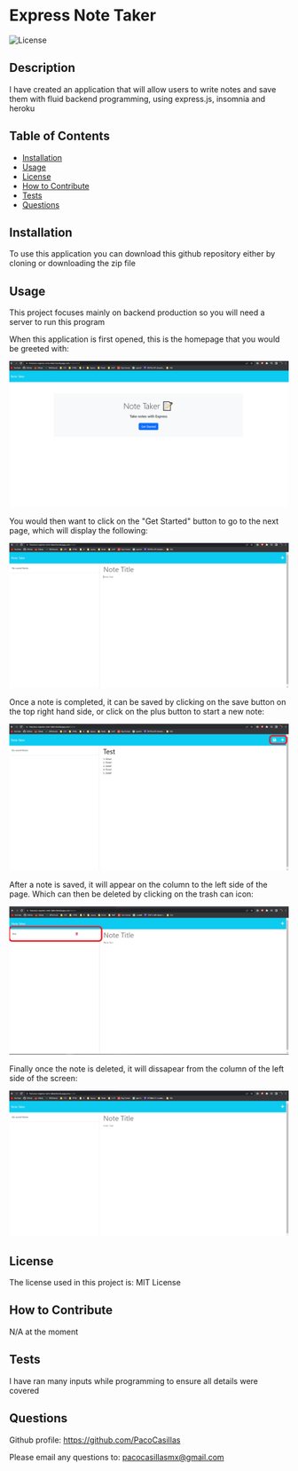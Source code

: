 # Express Note Taker

![License](https://img.shields.io/badge/license-MIT%20License-lightblue.svg)

## Description

I have created an application that will allow users to write notes and save them with fluid backend programming, using express.js, insomnia and heroku

## Table of Contents

- [Installation](#installation)
- [Usage](#usage)
- [License](#license)
- [How to Contribute](#how-to-contribute)
- [Tests](#tests)
- [Questions](#questions)

## Installation

To use this application you can download this github repository either by cloning or downloading the zip file

## Usage

This project focuses mainly on backend production so you will need a server to run this program 

When this application is first opened, this is the homepage that you would be greeted with:

![homepage](/README-pictures/home-page.png)

You would then want to click on the "Get Started" button to go to the next page, which will display the following:

![notes page](/README-pictures/notes-page.png)

Once a note is completed, it can be saved by clicking on the save button on the top right hand side, or click on the plus button to start a new note:

![example of a note being taken on the application](/README-pictures/note-example.png)

After a note is saved, it will appear on the column to the left side of the page. Which can then be deleted by clicking on the trash can icon:

![Saved note plus how to delete](/README-pictures/note-taken.png)

Finally once the note is deleted, it will dissapear from the column of the left side of the screen:

![Deleted note](/README-pictures/deleted-note.png)

## License 

The license used in this project is: MIT License

## How to Contribute

N/A at the moment

## Tests

I have ran many inputs while programming to ensure all details were covered

## Questions

Github profile: https://github.com/PacoCasillas

Please email any questions to: pacocasillasmx@gmail.com